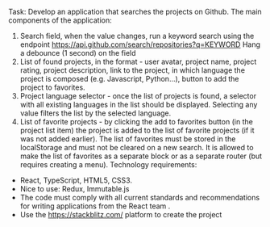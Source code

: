 Task: Develop an application that searches the projects on Github.
The main components of the application:
1. Search field, when the value changes, run a keyword search using the endpoint
https://api.github.com/search/repositories?q=KEYWORD
Hang a debounce (1 second) on the field
2. List of found projects, in the format - user avatar, project name, project rating, project description,
link to the project, in which language the project is composed (e.g. Javascript, Python...), button
to add the project to favorites.
3. Project language selector - once the list of projects is found, a selector with all existing languages
in the list should be displayed. Selecting any value filters the list by the selected language.
4. List of favorite projects - by clicking the add to favorites button (in the project list item) the project
is added to the list of favorite projects (if it was not added earlier). The list of favorites must be
stored in the localStorage and must not be cleared on a new search. It is allowed to make the list
of favorites as a separate block or as a separate router (but requires creating a menu).
Technology requirements:
- React, TypeScript, HTML5, CSS3.
- Nice to use: Redux, Immutable.js
- The code must comply with all current standards and recommendations for writing applications
from the React team .
- Use the https://stackblitz.com/ platform to create the project
